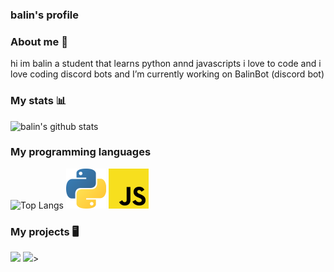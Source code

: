 ### balin's profile

### About me 👋
hi im balin a student that learns python annd javascripts
i love to code and i love coding discord bots
and I’m currently working on BalinBot (discord bot)


### My stats 📊
![balin's github stats](https://github-readme-stats.vercel.app/api?username=balindev&show_icons=true&theme=dark)



### My programming languages

![Top Langs](https://github-readme-stats.vercel.app/api/top-langs/?username=balindev&layout=compact&theme=dark) ![python](https://raw.githubusercontent.com/balindev/balindev/main/1200px-Python-logo-notext.svg.png)
![javascript](https://raw.githubusercontent.com/balindev/balindev/main/1200px-Unofficial_JavaScript_logo_2.svg.png)




### My projects 🖥️
<a href="https://github.com/balindev/discord-js-base"><img src="https://github-readme-stats.vercel.app/api/pin/?username=balindevc&repo=discord-js-base&show_owner=true&theme=radical&hide_border=true"></a>
<a href="https://github.com/balindev/discord-py-base"><img src="https://github-readme-stats.vercel.app/api/pin/?username=balindevc&repo=discord-py-base&show_owner=true&theme=radical&hide_border=true"></a>>
<br>
<br>






